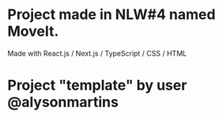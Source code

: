 # Project made in NLW#4 named MoveIt.
Made with React.js / Next.js / TypeScript / CSS / HTML
# Project "template" by user @alysonmartins
